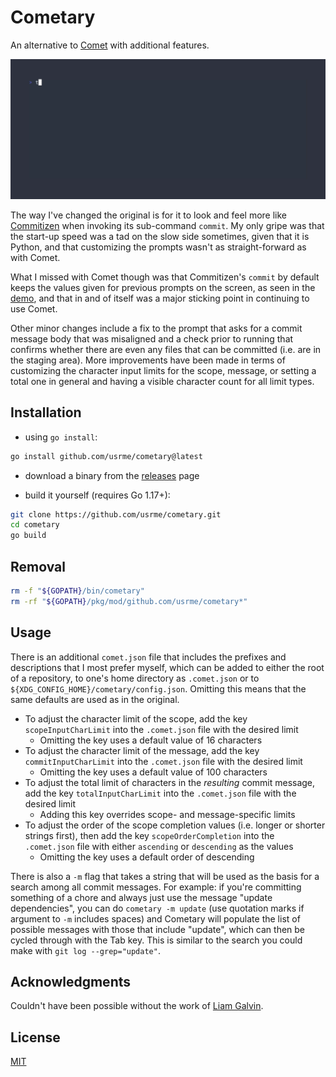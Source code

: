 # Cometary

An alternative to [Comet](https://github.com/liamg/comet) with additional features.

![Cometary - animated GIF demo](examples/demo.gif)

The way I've changed the original is for it to look and feel more like [Commitizen](https://github.com/commitizen-tools/commitizen) when invoking its sub-command `commit`. My only gripe was that the start-up speed was a tad on the slow side sometimes, given that it is Python, and that customizing the prompts wasn't as straight-forward as with Comet.

What I missed with Comet though was that Commitizen's `commit` by default keeps the values given for previous prompts on the screen, as seen in the [demo](https://github.com/commitizen-tools/commitizen/raw/master/docs/images/demo.gif), and that in and of itself was a major sticking point in continuing to use Comet.

Other minor changes include a fix to the prompt that asks for a commit message body that was misaligned and a check prior to running that confirms whether there are even any files that can be committed (i.e. are in the staging area). More improvements have been made in terms of customizing the character input limits for the scope, message, or setting a total one in general and having a visible character count for all limit types.

## Installation

- using `go install`:

```bash
go install github.com/usrme/cometary@latest
```

- download a binary from the [releases](https://github.com/usrme/cometary/releases) page

- build it yourself (requires Go 1.17+):

```bash
git clone https://github.com/usrme/cometary.git
cd cometary
go build
```

## Removal

```bash
rm -f "${GOPATH}/bin/cometary"
rm -rf "${GOPATH}/pkg/mod/github.com/usrme/cometary*"
```

## Usage

There is an additional `comet.json` file that includes the prefixes and descriptions that I most prefer myself, which can be added to either the root of a repository, to one's home directory as `.comet.json` or to `${XDG_CONFIG_HOME}/cometary/config.json`. Omitting this means that the same defaults are used as in the original.

- To adjust the character limit of the scope, add the key `scopeInputCharLimit` into the `.comet.json` file with the desired limit
  - Omitting the key uses a default value of 16 characters
- To adjust the character limit of the message, add the key `commitInputCharLimit` into the `.comet.json` file with the desired limit
  - Omitting the key uses a default value of 100 characters
- To adjust the total limit of characters in the *resulting* commit message, add the key `totalInputCharLimit` into the `.comet.json` file with the desired limit
  - Adding this key overrides scope- and message-specific limits
- To adjust the order of the scope completion values (i.e. longer or shorter strings first), then add the key `scopeOrderCompletion` into the `.comet.json` file with either `ascending` or `descending` as the values
  - Omitting the key uses a default order of descending

There is also a `-m` flag that takes a string that will be used as the basis for a search among all commit messages. For example: if you're committing something of a chore and always just use the message "update dependencies", you can do `cometary -m update` (use quotation marks if argument to `-m` includes spaces) and Cometary will populate the list of possible messages with those that include "update", which can then be cycled through with the Tab key. This is similar to the search you could make with `git log --grep="update"`.

## Acknowledgments

Couldn't have been possible without the work of [Liam Galvin](https://github.com/liamg).

## License

[MIT](/LICENSE)
